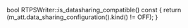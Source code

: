 bool RTPSWriter::is_datasharing_compatible() const
{
    return (m_att.data_sharing_configuration().kind() != OFF);
}
